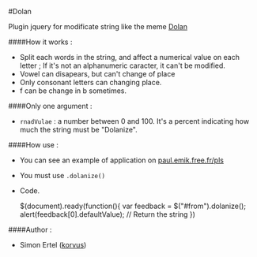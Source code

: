 #Dolan

Plugin jquery for modificate string like the meme [Dolan](http://knowyourmeme.com/memes/dolan)

####How it works :

* Split each words in the string, and affect a numerical value on each letter ; If it's not an alphanumeric caracter, it can't be modified.
* Vowel can disapears, but can't change of place
* Only consonant letters can changing place.
* f can be change in b sometimes.

####Only one argument :

* `rnadVulae` : a number between 0 and 100. It's a percent indicating how much the string must be "Dolanize".

####How use :

* You can see an example of application on [paul.emik.free.fr/pls](http://paul.emik.free.fr/pls/dolan.php)
* You must use `.dolanize()`
* Code.

	
	$(document).ready(function(){
		var feedback = $("#from").dolanize();
		alert(feedback[0].defaultValue); // Return the string 
	})

####Author :

  * Simon Ertel ([korvus](https://github.com/korvus08))